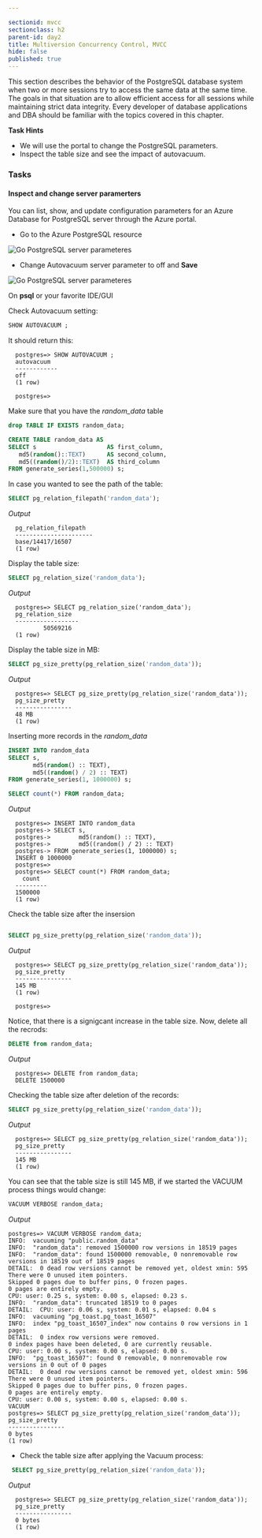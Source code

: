 ```yaml
---

sectionid: mvcc
sectionclass: h2
parent-id: day2
title: Multiversion Concurrency Control, MVCC
hide: false
published: true
---
```


This section describes the behavior of the PostgreSQL database system when two or more sessions try to access the same data at the same time. The goals in that situation are to allow efficient access for all sessions while maintaining strict data integrity. Every developer of database applications and DBA should be familiar with the topics covered in this chapter.


**Task Hints**
* We will use the portal to change the PostgreSQL parameters.
* Inspect the table size and see the impact of autovacuum.


### Tasks

#### Inspect and change server paramerters

You can list, show, and update configuration parameters for an Azure Database for PostgreSQL server through the Azure portal.

* Go to the Azure PostgreSQL resource

![Go PostgreSQL server parameteres](media/mvcc-postgres-server-params-2.png)

* Change Autovacuum server parameter to off and **Save**

![Go PostgreSQL server parameteres](media/mvcc-postgres-autovacuum-off-3.png)


On **psql** or your favorite IDE/GUI

Check Autovacuum setting:

```sql
SHOW AUTOVACUUM ;

```
It should return this:

      postgres=> SHOW AUTOVACUUM ;
      autovacuum
      ------------
      off
      (1 row)

      postgres=>

Make sure that you have the *random_data* table

```sql
drop TABLE IF EXISTS random_data;

CREATE TABLE random_data AS
SELECT s                    AS first_column,
   md5(random()::TEXT)      AS second_column,
   md5((random()/2)::TEXT)  AS third_column
FROM generate_series(1,500000) s;
```

In case you wanted to see the path of the table:

```sql
SELECT pg_relation_filepath('random_data');
```
*Output*


      pg_relation_filepath
      ----------------------
      base/14417/16507
      (1 row)


Display the table size:

```sql
SELECT pg_relation_size('random_data');
```

*Output*

      postgres=> SELECT pg_relation_size('random_data');
      pg_relation_size
      ------------------
              50569216
      (1 row)


Display the table size in MB:

```sql
SELECT pg_size_pretty(pg_relation_size('random_data'));
```
*Output*

      postgres=> SELECT pg_size_pretty(pg_relation_size('random_data'));
      pg_size_pretty
      ----------------
      48 MB
      (1 row)


Inserting more records in the *random_data*
```sql
INSERT INTO random_data
SELECT s,
       md5(random() :: TEXT),
       md5((random() / 2) :: TEXT)
FROM generate_series(1, 1000000) s;

SELECT count(*) FROM random_data;
```

*Output*

      postgres=> INSERT INTO random_data
      postgres-> SELECT s,
      postgres->        md5(random() :: TEXT),
      postgres->        md5((random() / 2) :: TEXT)
      postgres-> FROM generate_series(1, 1000000) s;
      INSERT 0 1000000
      postgres=>
      postgres=> SELECT count(*) FROM random_data;
        count
      ---------
      1500000
      (1 row)  


Check the table size after the insersion

```sql

SELECT pg_size_pretty(pg_relation_size('random_data'));
```

*Output*

      postgres=> SELECT pg_size_pretty(pg_relation_size('random_data'));
      pg_size_pretty
      ----------------
      145 MB
      (1 row)

      postgres=>

Notice, that there is a signigcant increase in the table size. Now, delete all the recrods:

```sql
DELETE from random_data;
```

*Output*

      postgres=> DELETE from random_data;
      DELETE 1500000

Checking the table size after deletion of the records:
```sql
SELECT pg_size_pretty(pg_relation_size('random_data'));

```
*Output*

      postgres=> SELECT pg_size_pretty(pg_relation_size('random_data'));
      pg_size_pretty
      ----------------
      145 MB
      (1 row)  

You can see that the table size is still 145 MB, if we started the VACUUM process things would change:

```sql
VACUUM VERBOSE random_data;
```
*Output*

    postgres=> VACUUM VERBOSE random_data;
    INFO:  vacuuming "public.random_data"
    INFO:  "random_data": removed 1500000 row versions in 18519 pages
    INFO:  "random_data": found 1500000 removable, 0 nonremovable row versions in 18519 out of 18519 pages
    DETAIL:  0 dead row versions cannot be removed yet, oldest xmin: 595
    There were 0 unused item pointers.
    Skipped 0 pages due to buffer pins, 0 frozen pages.
    0 pages are entirely empty.
    CPU: user: 0.25 s, system: 0.00 s, elapsed: 0.23 s.
    INFO:  "random_data": truncated 18519 to 0 pages
    DETAIL:  CPU: user: 0.06 s, system: 0.01 s, elapsed: 0.04 s
    INFO:  vacuuming "pg_toast.pg_toast_16507"
    INFO:  index "pg_toast_16507_index" now contains 0 row versions in 1 pages
    DETAIL:  0 index row versions were removed.
    0 index pages have been deleted, 0 are currently reusable.
    CPU: user: 0.00 s, system: 0.00 s, elapsed: 0.00 s.
    INFO:  "pg_toast_16507": found 0 removable, 0 nonremovable row versions in 0 out of 0 pages
    DETAIL:  0 dead row versions cannot be removed yet, oldest xmin: 596
    There were 0 unused item pointers.
    Skipped 0 pages due to buffer pins, 0 frozen pages.
    0 pages are entirely empty.
    CPU: user: 0.00 s, system: 0.00 s, elapsed: 0.00 s.
    VACUUM
    postgres=> SELECT pg_size_pretty(pg_relation_size('random_data'));
    pg_size_pretty
    ----------------
    0 bytes
    (1 row)

* Check the table size after applying the Vacuum process:

```sql
 SELECT pg_size_pretty(pg_relation_size('random_data'));
```

*Output*

      postgres=> SELECT pg_size_pretty(pg_relation_size('random_data'));
      pg_size_pretty
      ----------------
      0 bytes
      (1 row)